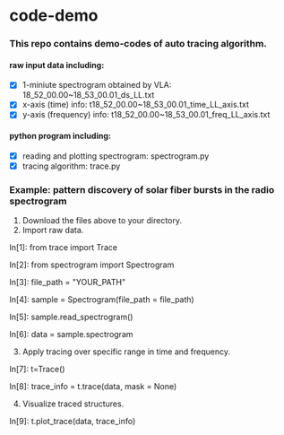 # code-demo
### This repo contains demo-codes of auto tracing algorithm.

#### raw input data including:
- [x] 1-miniute spectrogram obtained by VLA: 18_52_00.00~18_53_00.01_ds_LL.txt
- [x] x-axis (time) info: t18_52_00.00~18_53_00.01_time_LL_axis.txt
- [x] y-axis (frequency) info: t18_52_00.00~18_53_00.01_freq_LL_axis.txt

#### python program including:
- [x] reading and plotting spectrogram: spectrogram.py
- [x] tracing algorithm: trace.py

### Example: pattern discovery of solar fiber bursts in the radio spectrogram
1. Download the files above to your directory.
2. Import raw data.

  In[1]: from trace import Trace

  In[2]: from spectrogram import Spectrogram

  In[3]: file_path = "YOUR_PATH"

  In[4]: sample = Spectrogram(file_path = file_path)

  In[5]: sample.read_spectrogram()
  
  In[6]: data = sample.spectrogram
  
3. Apply tracing over specific range in time and frequency.

  In[7]: t=Trace()

  In[8]: trace_info = t.trace(data, mask = None)
  
4. Visualize traced structures.

  In[9]: t.plot_trace(data, trace_info)

